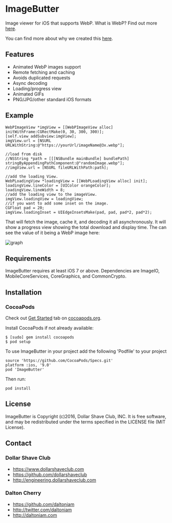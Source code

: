 # ImageButter
 Image viewer for iOS that supports WebP. What is WebP? Find out more [here](https://developers.google.com/speed/webp/).
 
 You can find more about why we created this [here](http://engineering.dollarshaveclub.com/shaving-our-image-size/).

## Features

- Animated WebP images support
- Remote fetching and caching
- Avoids duplicated requests
- Async decoding
- Loading/progress view
- Animated GIFs
- PNG/JPG/other standard iOS formats

## Example

```objc
WebPImageView *imgView = [[WebPImageView alloc] initWithFrame:CGRectMake(0, 30, 300, 300)];
[self.view addSubview:imgView];
imgView.url = [NSURL URLWithString:@"https://yourUrl/imageName@3x.webp"];

//load from disk
//NSString *path = [[[NSBundle mainBundle] bundlePath] stringByAppendingPathComponent:@"randomImage.webp"];
//imgView.url = [NSURL fileURLWithPath:path];

//add the loading View.
WebPLoadingView *loadingView = [[WebPLoadingView alloc] init];
loadingView.lineColor = [UIColor orangeColor];
loadingView.lineWidth = 8;
//add the loading view to the imageView.
imgView.loadingView = loadingView;
//if you want to add some inset on the image.
CGFloat pad = 20;
imgView.loadingInset = UIEdgeInsetsMake(pad, pad, pad*2, pad*2);
```
That will fetch the image, cache it, and decoding it all asynchronously. It will show a progress view showing the total download and display time. The can see the value of it being a WebP image here:

![graph](https://raw.githubusercontent.com/dollarshaveclub/ImageButter/assets/image-size-graph.jpg)

## Requirements ##

ImageButter requires at least iOS 7 or above. 
Dependencies are ImageIO, MobileCoreServices, CoreGraphics, and CommonCrypto.

## Installation

### CocoaPods

Check out [Get Started](https://guides.cocoapods.org/using/getting-started.html) tab on [cocoapods.org](http://cocoapods.org/).

Install CocoaPods if not already available:

	$ [sudo] gem install cocoapods
	$ pod setup

To use ImageButter in your project add the following 'Podfile' to your project

	source 'https://github.com/CocoaPods/Specs.git'
	platform :ios, '9.0'
	pod 'ImageButter'

Then run:

    pod install
	
## License

ImageButter is Copyright (c)2016, Dollar Shave Club, INC. It is free software, and may be redistributed under the terms specified in the LICENSE file (MIT License).

## Contact

### Dollar Shave Club

* https://www.dollarshaveclub.com
* https://github.com/dollarshaveclub
* http://engineering.dollarshaveclub.com


### Dalton Cherry
* https://github.com/daltoniam
* http://twitter.com/daltoniam
* http://daltoniam.com
